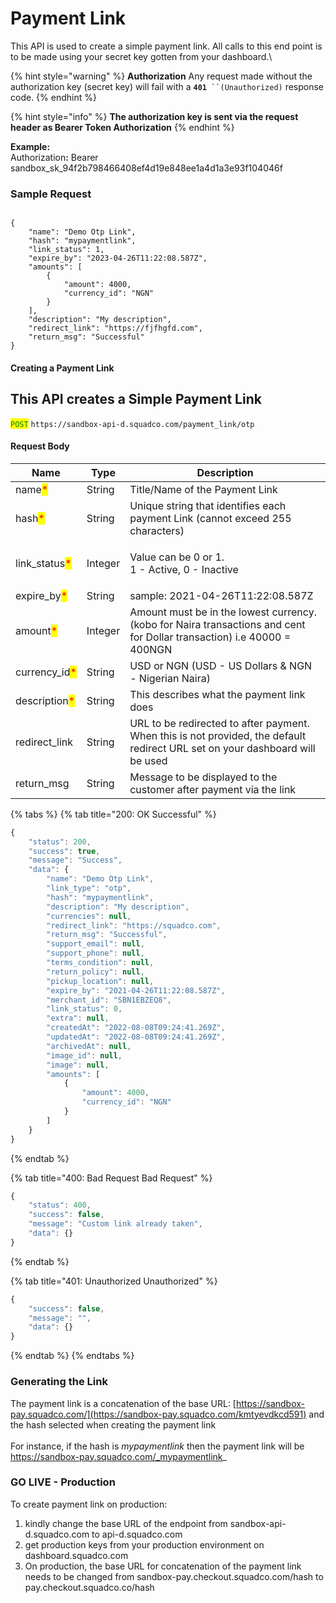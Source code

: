 # Payment Link

This API is used to create a simple payment link. All calls to this end point is to be made using your secret key gotten from your dashboard.\


{% hint style="warning" %}
**Authorization** Any request made without the authorization key (secret key) will fail with a **`401`**` ``(Unauthorized)` response code.
{% endhint %}

{% hint style="info" %}
**The authorization key is sent via the request header as Bearer Token Authorization**
{% endhint %}

**Example:**\
Authorizatio&#x6E;**:** Bearer sandbox\_sk\_94f2b798466408ef4d19e848ee1a4d1a3e93f104046f

### Sample Request

```

{
    "name": "Demo Otp Link",
    "hash": "mypaymentlink",
    "link_status": 1,
    "expire_by": "2023-04-26T11:22:08.587Z",
    "amounts": [
        {
            "amount": 4000,
            "currency_id": "NGN"
        }
    ],
    "description": "My description",
    "redirect_link": "https://fjfhgfd.com",
    "return_msg": "Successful"
}
```

#### Creating a Payment Link

## This API creates a Simple Payment Link

<mark style="color:green;">`POST`</mark> `https://sandbox-api-d.squadco.com/payment_link/otp`

#### Request Body

| Name                                           | Type    | Description                                                                                                                   |
| ---------------------------------------------- | ------- | ----------------------------------------------------------------------------------------------------------------------------- |
| name<mark style="color:red;">\*</mark>         | String  | Title/Name of the Payment Link                                                                                                |
| hash<mark style="color:red;">\*</mark>         | String  | Unique string that identifies each payment Link (cannot exceed 255 characters)                                                |
| link\_status<mark style="color:red;">\*</mark> | Integer | <p>Value can be 0 or 1. <br>1 - Active, 0 - Inactive</p>                                                                      |
| expire\_by<mark style="color:red;">\*</mark>   | String  | sample: 2021-04-26T11:22:08.587Z                                                                                              |
| amount<mark style="color:red;">\*</mark>       | Integer | Amount must be in the lowest currency. (kobo for Naira transactions and cent for Dollar transaction) i.e 40000 = 400NGN       |
| currency\_id<mark style="color:red;">\*</mark> | String  | USD or NGN (USD - US Dollars & NGN - Nigerian Naira)                                                                          |
| description<mark style="color:red;">\*</mark>  | String  | This describes what the payment link does                                                                                     |
| redirect\_link                                 | String  | URL to be redirected to after payment. When this is not provided, the default redirect URL set on your dashboard will be used |
| return\_msg                                    | String  | Message to be displayed to the customer after payment via the link                                                            |

{% tabs %}
{% tab title="200: OK Successful" %}
```javascript
{
    "status": 200,
    "success": true,
    "message": "Success",
    "data": {
        "name": "Demo Otp Link",
        "link_type": "otp",
        "hash": "mypaymentlink",
        "description": "My description",
        "currencies": null,
        "redirect_link": "https://squadco.com",
        "return_msg": "Successful",
        "support_email": null,
        "support_phone": null,
        "terms_condition": null,
        "return_policy": null,
        "pickup_location": null,
        "expire_by": "2021-04-26T11:22:08.587Z",
        "merchant_id": "SBN1EBZEQ8",
        "link_status": 0,
        "extra": null,
        "createdAt": "2022-08-08T09:24:41.269Z",
        "updatedAt": "2022-08-08T09:24:41.269Z",
        "archivedAt": null,
        "image_id": null,
        "image": null,
        "amounts": [
            {
                "amount": 4000,
                "currency_id": "NGN"
            }
        ]
    }
}
```
{% endtab %}

{% tab title="400: Bad Request Bad Request" %}
```javascript
{
    "status": 400,
    "success": false,
    "message": "Custom link already taken",
    "data": {}
}
```
{% endtab %}

{% tab title="401: Unauthorized Unauthorized" %}
```javascript
{
    "success": false,
    "message": "",
    "data": {}
}
```
{% endtab %}
{% endtabs %}

### Generating the Link

The payment link is a concatenation of the base URL: [https://sandbox-pay.squadco.com/](https://sandbox-pay.squadco.com/kmtyevdkcd591) and the hash selected when creating the payment link\
\
For instance, if the hash is _mypaymentlink_ then the payment link will be https://sandbox-pay.squadco.com/_mypaymentlink_

### GO LIVE - Production

To create payment link on production:

1. &#x20;kindly change the base URL of the endpoint from sandbox-api-d.squadco.com to api-d.squadco.com
2. get production keys from your production environment on dashboard.squadco.com
3. On production, the base URL for concatenation of the payment link needs to be changed from sandbox-pay.checkout.squadco.com/hash to pay.checkout.squadco.co/hash
